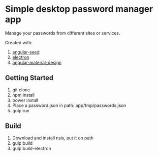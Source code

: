 # Simple desktop password manager app

Manage your passwords from different sites or services.

Created with:
1. [angular-seed](https://github.com/angular/angular-seed)
2. [electron](https://github.com/atom/electron)
3. [angular-material-design](https://github.com/angular/material)

## Getting Started

1. git clone
2. npm install
3. bower install
4. Place a password.json in path: app/tmp/passwords.json
5. gulp run

## Build

1. Download and install nsis, put it on path
2. gulp build
3. gulp build-electron
